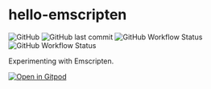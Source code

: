 # hello-emscripten

![GitHub](https://img.shields.io/github/license/relgukxilef/hello-emscripten) 
![GitHub last commit](https://img.shields.io/github/last-commit/relgukxilef/hello-emscripten)
![GitHub Workflow Status](https://img.shields.io/github/workflow/status/relgukxilef/hello-emscripten/Build%20for%20Vulkan?label=Vulkan&logo=Vulkan)
![GitHub Workflow Status](https://img.shields.io/github/workflow/status/relgukxilef/hello-emscripten/Build%20for%20emscripten?label=WebGL&logo=WebGL)

Experimenting with Emscripten.

[![Open in Gitpod](https://gitpod.io/button/open-in-gitpod.svg)](https://gitpod.io/#https://github.com/relgukxilef/hello-emscripten)
